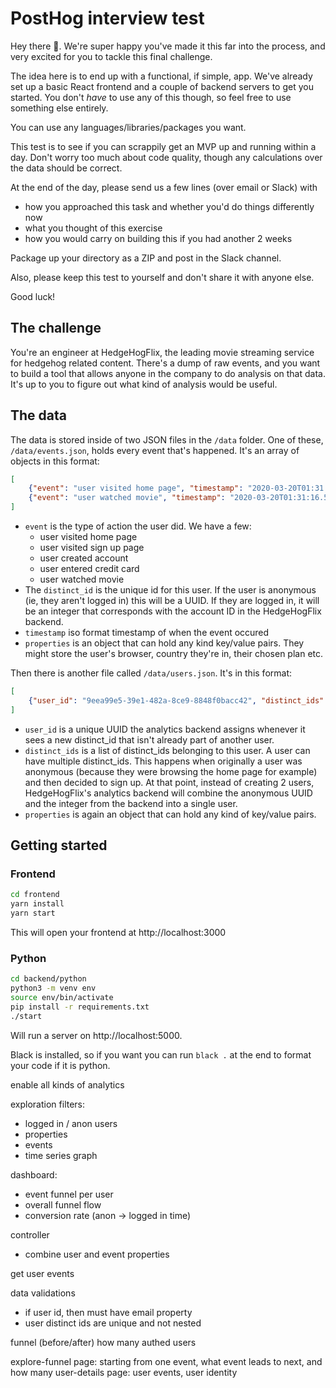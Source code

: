 # PostHog interview test

Hey there 👋. We're super happy you've made it this far into the process, and very excited for you to tackle this final challenge.

The idea here is to end up with a functional, if simple, app. We've already set up a basic React frontend and a couple of backend servers to get you started. You don't _have_ to use any of this though, so feel free to use something else entirely.

You can use any languages/libraries/packages you want.

This test is to see if you can scrappily get an MVP up and running within a day. Don't worry too much about code quality, though any calculations over the data should be correct.

At the end of the day, please send us a few lines (over email or Slack) with
- how you approached this task and whether you'd do things differently now
- what you thought of this exercise
- how you would carry on building this if you had another 2 weeks

Package up your directory as a ZIP and post in the Slack channel.

Also, please keep this test to yourself and don't share it with anyone else.

Good luck!


## The challenge

You're an engineer at HedgeHogFlix, the leading movie streaming service for hedgehog related content. There's a dump of raw events, and you want to build a tool that allows anyone in the company to do analysis on that data. It's up to you to figure out what kind of analysis would be useful.


## The data

The data is stored inside of two JSON files in the `/data` folder. One of these, `/data/events.json`, holds every event that's happened. It's an array of objects in this format:

```json
[
    {"event": "user visited home page", "timestamp": "2020-03-20T01:31:12.467113+00:00", "distinct_id": "bbc72ed3-ede2-41d7-aa16-d441f5c19d8b", "properties": {"country": "UK"}},
    {"event": "user watched movie", "timestamp": "2020-03-20T01:31:16.597312+00:00", "distinct_id": "2085", "properties": {"country": "Canada"}}
]
```

- `event` is the type of action the user did. We have a few:
    - user visited home page
    - user visited sign up page
    - user created account
    - user entered credit card
    - user watched movie
- The `distinct_id` is the unique id for this user. If the user is anonymous (ie, they aren't logged in) this will be a UUID. If they are logged in, it will be an integer that corresponds with the account ID in the HedgeHogFlix backend.
- `timestamp` iso format timestamp of when the event occured
- `properties` is an object that can hold any kind key/value pairs. They might store the user's browser, country they're in, their chosen plan etc.

Then there is another file called `/data/users.json`. It's in this format:

```json
[
    {"user_id": "9eea99e5-39e1-482a-8ce9-8848f0bacc42", "distinct_ids": ["bbc72ed3-ede2-41d7-aa16-d441f5c19d8b", "2085"], "properties": {"email": "jane@gmail.com"}},
]
```

- `user_id` is a unique UUID the analytics backend assigns whenever it sees a new distinct_id that isn't already part of another user.
- `distinct_ids` is a list of distinct_ids belonging to this user. A user can have multiple distinct_ids. This happens when originally a user was anonymous (because they were browsing the home page for example) and then decided to sign up. At that point, instead of creating 2 users, HedgeHogFlix's analytics backend will combine the anonymous UUID and the integer from the backend into a single user.
- `properties` is again an object that can hold any kind of key/value pairs.

## Getting started

### Frontend

```bash
cd frontend
yarn install
yarn start
```

This will open your frontend at http://localhost:3000

### Python

```bash
cd backend/python
python3 -m venv env
source env/bin/activate
pip install -r requirements.txt
./start
```

Will run a server on http://localhost:5000.

Black is installed, so if you want you can run `black .` at the end to format your code if it is python.


enable all kinds of analytics

exploration
filters:
- logged in / anon users
- properties
- events
- time series graph


dashboard:
- event funnel per user
- overall funnel flow
- conversion rate (anon -> logged in time)


controller
- combine user and event properties


get user events

data validations
- if user id, then must have email property
- user distinct ids are unique and not nested


funnel (before/after)
how many authed users

explore-funnel page: starting from one event, what event leads to next, and how many
user-details page: user events, user identity


